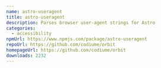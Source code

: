 ```yaml
---
name: astro-useragent
title: astro-useragent
description: Parses browser user-agent strings for Astro
categories:
  - accessibility
npmUrl: https://www.npmjs.com/package/astro-useragent
repoUrl: https://github.com/codiume/orbit
homepageUrl: https://github.com/codiume/orbit
downloads: 2232
---
```

